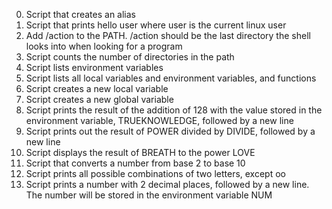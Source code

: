 0. Script that creates an alias
1. Script that prints hello user where user is the current linux user
2. Add /action to the PATH. /action should be the last directory the shell looks into when looking for a program
3. Script counts the number of directories in the path
4. Script lists environment variables
5. Script lists all local variables and environment variables, and functions
6. Script creates a new local variable
7. Script creates a new global variable
8. Script prints the result of the addition of 128 with the value stored in the environment variable, TRUEKNOWLEDGE, followed by a new line
9. Script prints out the result of POWER divided by DIVIDE, followed by a new line
10. Script displays the result of BREATH to the power LOVE
11. Script that converts a number from base 2 to base 10
12. Script prints all possible combinations of two letters, except oo
13. Script prints a number with 2 decimal places, followed by a new line. The number will be stored in the environment variable NUM
